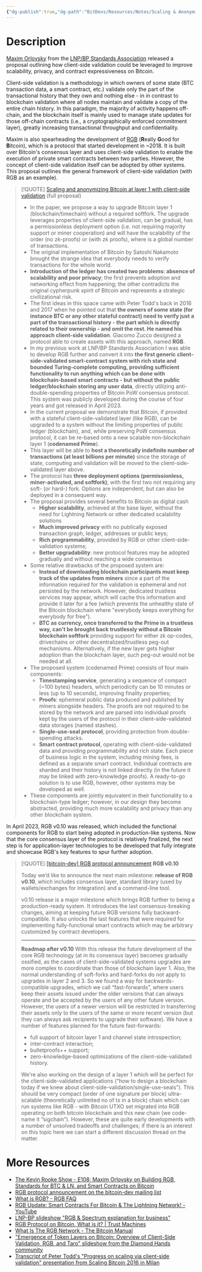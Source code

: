 ```yaml
---
{"dg-publish":true,"dg-path":"BitDevs/Resources/Notes/Scaling & Anonymizing Bitcoin At Layer 1 Through Client-Side Validation.md","permalink":"/bit-devs/resources/notes/scaling-and-anonymizing-bitcoin-at-layer-1-through-client-side-validation/","title":"Scaling & Anonymizing Bitcoin Through Client-Side Validation","tags":["rgb, scaling, client-side validation"],"noteIcon":"3","created":"2023-06-11T21:56:42.351-10:00","updated":"2023-06-19T13:29:25.523-10:00"}
---
```




# Description

[Maxim Orlovsky](https://twitter.com/dr_orlovsky) from the [LNP/BP Standards Association](https://www.lnp-bp.org/) released a proposal outlining how client-side validation could be leveraged to improve scalability, privacy, and contract expressiveness on Bitcoin.

Client-side validation is a methodology in which owners of some state (BTC transaction data, a smart contract, etc.) validate only the part of the transactional history that they own and nothing else - in in contrast to blockchain validation where all nodes maintain and validate a copy of the entire chain history. In this paradigm, the majority of activity happens off-chain, and the blockchain itself is mainly used to manage state updates for those off-chain contracts (i.e., a cryptographically enforced commitment layer), greatly increasing transactional throughput and confidentiality.

Maxim is also spearheading the development of [RGB](https://www.rgbfaq.com/what-is-rgb) (**R**eally **G**ood for **B**itcoin), which is a protocol that started development in ~2018. It is built over Bitcoin's consensus layer and uses client-side validation to enable the execution of private smart contracts between two parties. However, the concept of client-side validation itself can be adopted by other systems. This proposal outlines the general framework of client-side validation (with RGB as an example). 

> [!QUOTE] [Scaling and anonymizing Bitcoin at layer 1 with client-side validation](https://github.com/LNP-BP/layer1) (full proposal) 
> - In the paper, we propose a way to upgrade Bitcoin layer 1 (blockchain/timechain) without a required softfork. The upgrade leverages properties of client-side validation, can be gradual, has a permissionless deployment option (i.e. not requiring majority support or miner cooperation) and will have the scalability of the order (no zk-proofs) or (with zk proofs), where is a global number of transactions.
> - The original implementation of Bitcoin by Satoshi Nakamoto brought the strange idea that everybody needs to verify transactions for the whole world.
> - **Introduction of the ledger has created two problems: absence of scalability and poor privacy**; the first prevents adoption and networking effect from happening; the other contradicts the original cypherpunk spirit of Bitcoin and represents a strategic civilizational risk.
> - The first ideas in this space came with Peter Todd's back in 2016 and 2017 when he pointed out that **the owners of some state (for instance BTC or any other stateful contract) need to verify just a part of the transactional history - the part which is directly related to their ownership - and omit the rest. He named his approach client-side validation**. Giacomo Zucco designed a protocol able to create assets with this approach, named **RGB**.
> - In my previous work at LNP/BP Standards Association I was able to develop RGB further and convert it into **the first generic client-side-validated smart-contract system with rich state and bounded Turing-complete computing, providing sufficient functionality to run anything which can be done with blockchain-based smart contracts - but without the public ledger/blockchain storing any user data**, directly utilizing anti-double-spending properties of Bitcoin PoW consensus protocol. This system was publicly developed during the course of four years and got released in April 2023.
> - In the current proposal we demonstrate that Bitcoin, if provided with a stateful client-side-validated layer (like RGB), can be upgraded to a system without the limiting properties of public ledger (blockchain), and, while preserving PoW consensus protocol, it can be re-based onto a new scalable non-blockchain layer 1 (**codenamed Prime**).
> - This layer will be able to **host a theoretically indefinite number of transactions (at least billions per minute)** since the storage of state, computing and validation will be moved to the client-side-validated layer above.
> - The protocol has **three deployment options (permissionless, miner-activated, and softfork)**, with the first two not requiring any soft- (or hard-) fork. Options are independent, but can also be deployed in a consequent way.
> - The proposal provides several benefits to Bitcoin as digital cash
> 	- **Higher scalability**, achieved at the base layer, without the need for Lightning Network or other dedicated scalability solutions
> 	- **Much improved privacy** with no publically exposed transaction graph, ledger, addresses or public keys;
> 	- **Rich programmability**, provided by RGB or other client-side-validation systems;
> 	- **Better upgradability**: new protocol features may be adopted gradually and without reaching a wide consensus
> - Some relative drawbacks of the proposed system are:
> 	- **Instead of downloading blockchain participants must keep track of the updates from miners** since a part of the information required for the validation is ephemeral and not persisted by the network. However, dedicated trustless services may appear, which will cache this information and provide it later for a fee (which prevents the unhealthy state of the Bitcoin blockchain where "everybody keeps everything for everybody for free").
> 	- **BTC as currency, once transferred to the Prime in a trustless way, can't be brought back trustlessly without a Bitcoin blockchain softfork** providing support for either zk op-codes, drivechains or other decentralized/trustless peg-out mechanisms. Alternatively, if the new layer gets higher adoption than the blockchain layer, such peg-out would not be needed at all.
> - The proposed system (codenamed Prime) consists of four main components:
> 	- **Timestamping service**, generating a sequence of compact (~100 bytes) headers, which periodicity can be 10 minutes or less (up to 10 seconds), improving finality properties;
> 	- **Proofs**: ephemeral public data produced and published by miners alongside headers. The proofs are not required to be stored by the network and are parsed into individual proofs kept by the users of the protocol in their client-side-validated data storages (named stashes).
> 	- **Single-use-seal protocol**, providing protection from double-spending attacks.
> 	- **Smart contract protocol**, operating with client-side-validated data and providing programmability and rich state. Each piece of business logic in the system, including mining fees, is defined as a separate smart contract. Individual contracts are sharded and their history is not linked directly (in the future it may be linked with zero-knowledge proofs). A ready-to-go solution is to use RGB, however, other systems may be developed as well.
> - These components are jointly equivalent in their functionality to a blockchain-type ledger; however, in our design they become abstracted, providing much more scalability and privacy than any other blockchain system.

In April 2023, RGB v0.10 was released, which included the functional components for RGB to start being adopted in production-like systems. Now that the core consensus layer of the protocol is relatively finalized, the next step is for application-layer technologies to be developed that fully integrate and showcase RGB's key features to spur further adoption.

> [!QUOTE] [[bitcoin-dev] RGB protocol announcement](https://lists.linuxfoundation.org/pipermail/bitcoin-dev/2023-April/021554.html)
> **RGB v0.10**
> 
> Today we’d like to announce the next main milestone: **release of RGB v0.10**, which includes consensus layer, standard library (used by wallets/exchanges for integration) and a command-line tool.
>
> v0.10 release is a major milestone which brings RGB further to being a production-ready system. It introduces the last consensus-breaking changes, aiming at keeping future RGB versions fully backward-compatible. It also unlocks the last features that were required for implementing fully-functional smart contracts which may be arbitrary customized by contract developers.
> 
> ---
> 
> **Roadmap after v0.10**
> With this release the future development of the core RGB technology (at in its consensus layer) becomes gradually ossified, as the cases of client-side-validated systems upgrades are more complex to coordinate than those of blockchain layer 1. Also, the normal understanding of soft-forks and hard-forks do not apply to upgrades in layer 2 and 3. So we found a way for backwards-compatible upgrades, which we call “fast-forwards”, where users keep their assets issued under the older versions that can always operate and be accepted by the users of any other future version. However, the users of a newer version will be restricted in transferring their assets only to the users of the same or more recent version (but they can always ask recipients to upgrade their software). We have a number of features planned for the future fast-forwards:
> - full support of bitcoin layer 1 and channel state introspection;
> - inter-contract interaction;
> - bulletproofs++ support;
> - zero-knowledge-based optimizations of the client-side-validated history.
> 
> We're also working on the design of a layer 1 which will be perfect for the client-side-validated applications (“how to design a blockchain today if we knew about client-side-validation/single-use-seals”). This should be very compact (order of one signature per block) ultra-scalable (theoretically unlimited no of tx in a block) chain which can run systems like RGB - with Bitcoin UTXO set migrated into RGB operating on both bitcoin blockchain and this new chain (we code-name it “sigchain”). However, these are quite early developments with a number of unsolved tradeoffs and challenges; if there is an interest on this topic here we can start a different discussion thread on the matter.


# More Resources
- [The Kevin Rooke Show - E108: Maxim Orlovsky on Building RGB, Standards for BTC & LN, and Smart Contracts on Bitcoin](https://fountain.fm/episode/Zpq9GFPXY71z6hS6U0IQ)
- [RGB protocol announcement on the bitcoin-dev mailing list](https://lists.linuxfoundation.org/pipermail/bitcoin-dev/2023-April/021554.html)
- [What is RGB? - RGB FAQ](https://www.rgbfaq.com/what-is-rgb)
- [RGB Update: Smart Contracts For Bitcoin & The Lightning Network! - YouTube](https://youtu.be/y2Ak970WpkA)
- [LNP-BP slideshow "RGB & Spectrum explanation for business"](https://github.com/LNP-BP/presentations/blob/master/Presentation%20slides/RGB%20%26%20Spectrum%20explanation%20for%20business.pdf)
- [RGB Protocol on Bitcoin, What is it? | Trust Machines](https://trustmachines.co/learn/what-is-the-rgb-protocol-on-bitcoin/#:~:text=Client%2Dside%20Validation,-One%20of%20RGB's&text=This%20validation%20method%20leverages%20the,and%20privacy%20are%20drastically%20improved.)
- [What Is The RGB Network - The Bitcoin Manual](https://thebitcoinmanual.com/blockchain/rgb-chain/)
- ["Emergence of Token Layers on Bitcoin: Overview of Client-Side Validation, RGB, and Taro" slideshow from the Diamond Hands community](https://docsend.com/view/he8x9erkjmphphvn)
- [Transcript of Peter Todd's "Progress on scaling via client-side validation" presentation from Scaling Bitcoin 2016 in Milan](https://scalingbitcoin.org/transcript/milan2016/client-side-validation)